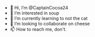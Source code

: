 - 👋 Hi, I’m @CaptainCocoa24
- 👀 I’m interested in soup
- 🌱 I’m currently learning to not the cat
- 💞️ I’m looking to collaborate on cheese
- 📫 How to reach me, don't.

<!---
CaptainCocoa24/CaptainCocoa24 is a ✨ special ✨ repository because its `README.md` (this file) appears on your GitHub profile.
You can click the Preview link to take a look at your changes.
--->
